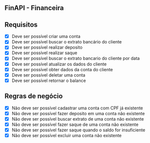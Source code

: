 ## FinAPI - Financeira


## Requisitos
- [x] Deve ser possível criar uma conta
- [x] Deve ser possível buscar o extrato bancário do cliente
- [x] Deve ser possível realizar deposito
- [x] Deve ser possível realizar saque
- [x] Deve ser possível buscar o extrato bancario do cliente por data
- [x] Deve ser possível atualizar os dados do cliente
- [x] Deve ser possível obter dados da conta do cliente
- [x] Deve ser possível deletar uma conta
- [x] Deve ser possível retornar o balance

## Regras de negócio
- [x] Não deve ser possível cadastrar uma conta com CPF já existente
- [x] Não deve ser possível fazer deposito em uma conta não existente
- [x] Não deve ser possível buscar extrato de uma conta não existente
- [x] Não deve ser possível fazer saque de uma conta não existente
- [x] Não deve ser possível fazer saque quando o saldo for insuficiente
- [x] Não deve ser possível excluir uma conta não existente
